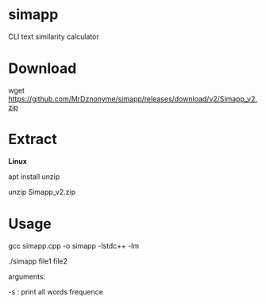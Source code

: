 # simapp
CLI text similarity calculator

# Download
wget https://github.com/MrDznonyme/simapp/releases/download/v2/Simapp_v2.zip

# Extract
**Linux**

apt install unzip

unzip Simapp_v2.zip

# Usage
gcc simapp.cpp -o simapp -lstdc++ -lm

./simapp file1 file2

arguments:

-s : print all words frequence

